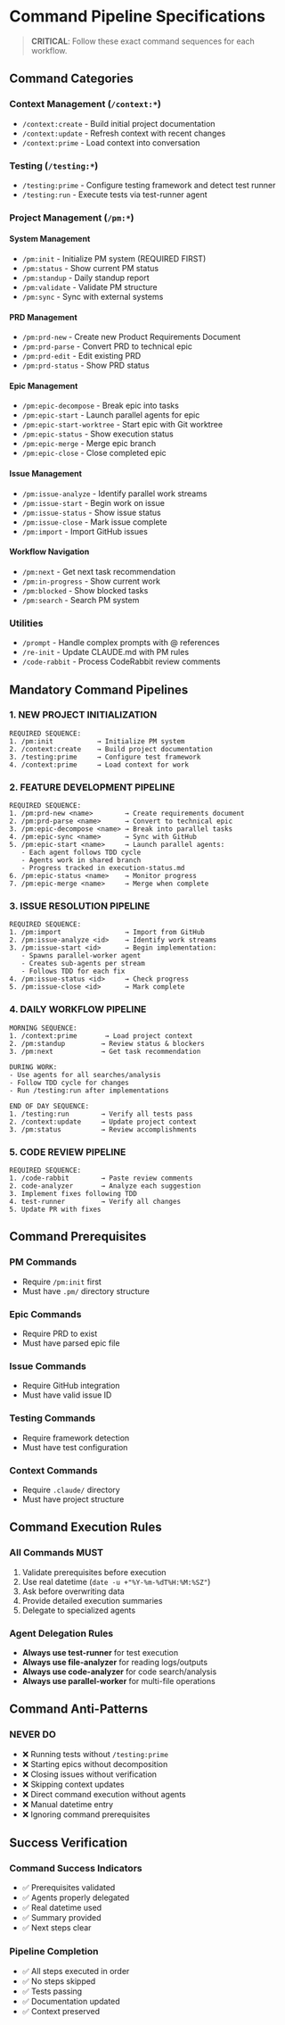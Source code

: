 # Command Pipeline Specifications

> **CRITICAL**: Follow these exact command sequences for each workflow.

## Command Categories

### Context Management (`/context:*`)

- `/context:create` - Build initial project documentation
- `/context:update` - Refresh context with recent changes  
- `/context:prime` - Load context into conversation

### Testing (`/testing:*`)

- `/testing:prime` - Configure testing framework and detect test runner
- `/testing:run` - Execute tests via test-runner agent

### Project Management (`/pm:*`)

#### System Management

- `/pm:init` - Initialize PM system (REQUIRED FIRST)
- `/pm:status` - Show current PM status
- `/pm:standup` - Daily standup report
- `/pm:validate` - Validate PM structure
- `/pm:sync` - Sync with external systems

#### PRD Management

- `/pm:prd-new` - Create new Product Requirements Document
- `/pm:prd-parse` - Convert PRD to technical epic
- `/pm:prd-edit` - Edit existing PRD
- `/pm:prd-status` - Show PRD status

#### Epic Management

- `/pm:epic-decompose` - Break epic into tasks
- `/pm:epic-start` - Launch parallel agents for epic
- `/pm:epic-start-worktree` - Start epic with Git worktree
- `/pm:epic-status` - Show execution status
- `/pm:epic-merge` - Merge epic branch
- `/pm:epic-close` - Close completed epic

#### Issue Management

- `/pm:issue-analyze` - Identify parallel work streams
- `/pm:issue-start` - Begin work on issue
- `/pm:issue-status` - Show issue status
- `/pm:issue-close` - Mark issue complete
- `/pm:import` - Import GitHub issues

#### Workflow Navigation

- `/pm:next` - Get next task recommendation
- `/pm:in-progress` - Show current work
- `/pm:blocked` - Show blocked tasks
- `/pm:search` - Search PM system

### Utilities

- `/prompt` - Handle complex prompts with @ references
- `/re-init` - Update CLAUDE.md with PM rules
- `/code-rabbit` - Process CodeRabbit review comments

## Mandatory Command Pipelines

### 1. NEW PROJECT INITIALIZATION

```
REQUIRED SEQUENCE:
1. /pm:init           → Initialize PM system
2. /context:create    → Build project documentation
3. /testing:prime     → Configure test framework
4. /context:prime     → Load context for work
```

### 2. FEATURE DEVELOPMENT PIPELINE

```
REQUIRED SEQUENCE:
1. /pm:prd-new <name>        → Create requirements document
2. /pm:prd-parse <name>      → Convert to technical epic
3. /pm:epic-decompose <name> → Break into parallel tasks
4. /pm:epic-sync <name>      → Sync with GitHub
5. /pm:epic-start <name>     → Launch parallel agents:
   - Each agent follows TDD cycle
   - Agents work in shared branch
   - Progress tracked in execution-status.md
6. /pm:epic-status <name>    → Monitor progress
7. /pm:epic-merge <name>     → Merge when complete
```

### 3. ISSUE RESOLUTION PIPELINE

```
REQUIRED SEQUENCE:
1. /pm:import                → Import from GitHub
2. /pm:issue-analyze <id>    → Identify work streams
3. /pm:issue-start <id>      → Begin implementation:
   - Spawns parallel-worker agent
   - Creates sub-agents per stream
   - Follows TDD for each fix
4. /pm:issue-status <id>     → Check progress
5. /pm:issue-close <id>      → Mark complete
```

### 4. DAILY WORKFLOW PIPELINE

```
MORNING SEQUENCE:
1. /context:prime       → Load project context
2. /pm:standup         → Review status & blockers
3. /pm:next            → Get task recommendation

DURING WORK:
- Use agents for all searches/analysis
- Follow TDD cycle for changes
- Run /testing:run after implementations

END OF DAY SEQUENCE:
1. /testing:run        → Verify all tests pass
2. /context:update     → Update project context
3. /pm:status          → Review accomplishments
```

### 5. CODE REVIEW PIPELINE

```
REQUIRED SEQUENCE:
1. /code-rabbit        → Paste review comments
2. code-analyzer       → Analyze each suggestion
3. Implement fixes following TDD
4. test-runner         → Verify all changes
5. Update PR with fixes
```

## Command Prerequisites

### PM Commands

- Require `/pm:init` first
- Must have `.pm/` directory structure

### Epic Commands

- Require PRD to exist
- Must have parsed epic file

### Issue Commands

- Require GitHub integration
- Must have valid issue ID

### Testing Commands

- Require framework detection
- Must have test configuration

### Context Commands

- Require `.claude/` directory
- Must have project structure

## Command Execution Rules

### All Commands MUST

1. Validate prerequisites before execution
2. Use real datetime (`date -u +"%Y-%m-%dT%H:%M:%SZ"`)
3. Ask before overwriting data
4. Provide detailed execution summaries
5. Delegate to specialized agents

### Agent Delegation Rules

- **Always use test-runner** for test execution
- **Always use file-analyzer** for reading logs/outputs
- **Always use code-analyzer** for code search/analysis
- **Always use parallel-worker** for multi-file operations

## Command Anti-Patterns

### NEVER DO

- ❌ Running tests without `/testing:prime`
- ❌ Starting epics without decomposition
- ❌ Closing issues without verification
- ❌ Skipping context updates
- ❌ Direct command execution without agents
- ❌ Manual datetime entry
- ❌ Ignoring command prerequisites

## Success Verification

### Command Success Indicators

- ✅ Prerequisites validated
- ✅ Agents properly delegated
- ✅ Real datetime used
- ✅ Summary provided
- ✅ Next steps clear

### Pipeline Completion

- ✅ All steps executed in order
- ✅ No steps skipped
- ✅ Tests passing
- ✅ Documentation updated
- ✅ Context preserved
